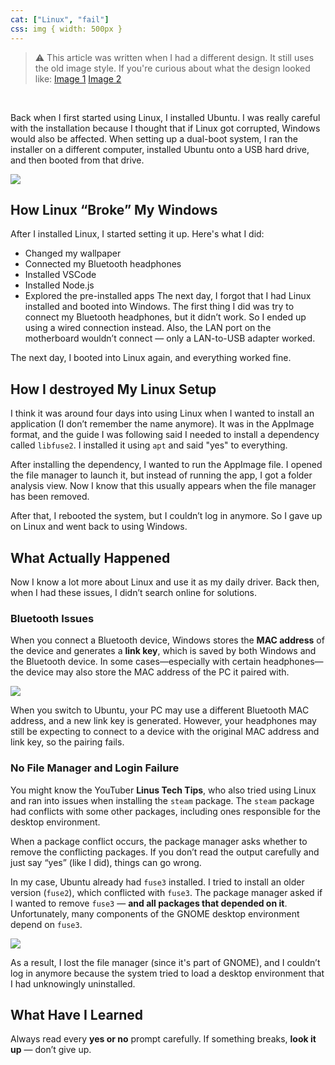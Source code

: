 ```yaml
---
cat: ["Linux", "fail"]
css: img { width: 500px }
---
```

> ⚠️ This article was written when I had a different design. It still uses the old image style. If you're curious about what the design looked like: [Image 1](https://cloud.fiosproject.de/legacyblog1.png)  [Image 2](https://cloud.fiosproject.de/legacyblog2.png)  
<br>

Back when I first started using Linux, I installed Ubuntu. I was really careful with the installation because I thought that if Linux got corrupted, Windows would also be affected. When setting up a dual-boot system, I ran the installer on a different computer, installed Ubuntu onto a USB hard drive, and then booted from that drive.

![](https://fiosproject.de/files/dualboot.png)
## How Linux “Broke” My Windows
After I installed Linux, I started setting it up. Here's what I did:
- Changed my wallpaper
- Connected my Bluetooth headphones
- Installed VSCode
- Installed Node.js
- Explored the pre-installed apps
The next day, I forgot that I had Linux installed and booted into Windows. The first thing I did was try to connect my Bluetooth headphones, but it didn’t work. So I ended up using a wired connection instead. Also, the LAN port on the motherboard wouldn’t connect — only a LAN-to-USB adapter worked.

The next day, I booted into Linux again, and everything worked fine.
## How I destroyed My Linux Setup 
I think it was around four days into using Linux when I wanted to install an application (I don’t remember the name anymore). It was in the AppImage format, and the guide I was following said I needed to install a dependency called `libfuse2`. I installed it using `apt` and said "yes" to everything.

After installing the dependency, I wanted to run the AppImage file. I opened the file manager to launch it, but instead of running the app, I got a folder analysis view. Now I know that this usually appears when the file manager has been removed.

After that, I rebooted the system, but I couldn’t log in anymore. So I gave up on Linux and went back to using Windows.
## What Actually Happened
Now I know a lot more about Linux and use it as my daily driver. Back then, when I had these issues, I didn’t search online for solutions.
### Bluetooth Issues
When you connect a Bluetooth device, Windows stores the **MAC address** of the device and generates a **link key**, which is saved by both Windows and the Bluetooth device. In some cases—especially with certain headphones—the device may also store the MAC address of the PC it paired with.

![](https://fiosproject.de/files/bluethooth.png)

When you switch to Ubuntu, your PC may use a different Bluetooth MAC address, and a new link key is generated. However, your headphones may still be expecting to connect to a device with the original MAC address and link key, so the pairing fails.
### No File Manager and Login Failure
You might know the YouTuber **Linus Tech Tips**, who also tried using Linux and ran into issues when installing the `steam` package. The `steam` package had conflicts with some other packages, including ones responsible for the desktop environment.

When a package conflict occurs, the package manager asks whether to remove the conflicting packages. If you don’t read the output carefully and just say “yes” (like I did), things can go wrong.

In my case, Ubuntu already had `fuse3` installed. I tried to install an older version (`fuse2`), which conflicted with `fuse3`. The package manager asked if I wanted to remove `fuse3` — **and all packages that depended on it**. Unfortunately, many components of the GNOME desktop environment depend on `fuse3`.

![](https://fiosproject.de/files/libfuse.png)

As a result, I lost the file manager (since it's part of GNOME), and I couldn’t log in anymore because the system tried to load a desktop environment that I had unknowingly uninstalled.
## What Have I Learned
Always read every **yes or no** prompt carefully.
If something breaks, **look it up** — don’t give up.
